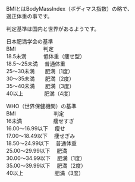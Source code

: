 BMIとはBodyMassIndex（ボディマス指数）の略で、    
適正体重の事です。

判定基準は国内と世界があるようです。  

日本肥満学会の基準  
BMI　　　　　	判定  
18.5未満　　　	低体重（痩せ型）　  
18.5〜25未満　 普通体重  
25〜30未満　　肥満（1度）  
30〜35未満　　肥満（2度）  
35〜40未満　　肥満（3度）  
40以上　　　　肥満（4度）  

WHO（世界保健機関）の基準  
BMI　　　　　　　	判定  
16未満　　　　　　痩せすぎ  
16.00〜16.99以下　	 痩せ  
17.00〜18.49以下　	 痩せぎみ  
18.50〜24.99以下　	 普通体重  
25.00〜29.99以下　	 肥満  
30.00〜34.99以下　	 肥満（1度）   
35.00〜39.99以下　	 肥満（2度）  
40以上　　　　　　肥満（3度）
